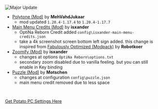 ![Major Update](https://raw.githubusercontent.com/NotAGanesh/OptiNa-Reborn/96e2b5a8ad20879d8a0313231c3ce4b0c88c5fd9/update_banners/major_update.png)
- [Polytone (Mod)](https://modrinth.com/mod/polytone) by **MehVahdJukaar**
    - mod updated `1.20.4-1.17.4` to `1.20.4-1.17.7`
- [Main Menu Credits (Mod)](https://modrinth.com/mod/main-menu-credits) by **isxander**
    - OptiNa Reborn Credit added `config\isxander-main-menu-credits.json`
    - take a 4k screenshot screen bottom left sign added. this change is inspired from [Fabulously Optimized (Modpack)](https://modrinth.com/modpack/fabulously-optimized) by **Robotkoer**
- [Zoomify (Mod)](https://modrinth.com/mod/zoomify) by **isxander**
    - changes at options `OptiNa Reborn\options.txt`
    - secondary zoom disabled due to vanilla feeling. but you can still enable in Key binding
- [Puzzle (Mod)](https://modrinth.com/mod/puzzle) by **Motschen**
    - changes at configuration `config\puzzle.json`
    - main menu credit removed due to less space
<br>

[Get Potato PC Settings Here](https://github.com/NotAGanesh/OptiNa-Reborn/wiki/%F0%9F%92%BB-Potato-PC-Settings)
    
